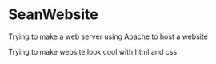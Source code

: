 # SeanWebsite

Trying to make a web server using Apache to host a website

Trying to make website look cool with html and css
